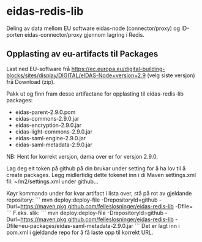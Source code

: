 # eidas-redis-lib

Deling av data mellom EU software eidas-node (connector/proxy) og ID-porten eidas-connector/proxy gjennom lagring i Redis.

## Opplasting av eu-artifacts til Packages

Last ned EU-software frå https://ec.europa.eu/digital-building-blocks/sites/display/DIGITAL/eIDAS-Node+version+2.9 (velg siste versjon) frå Download (zip).

Pakk ut og finn fram desse artifactane for opplasting til eidas-redis-lib packages:
* eidas-parent-2.9.0.pom
* eidas-commons-2.9.0.jar
* eidas-encryption-2.9.0.jar
* eidas-light-commons-2.9.0.jar
* eidas-saml-engine-2.9.0.jar
* eidas-saml-metadata-2.9.0.jar

NB: Hent for korrekt versjon, døma over er for versjon 2.9.0.

Lag deg eit token på github på din brukar under setting for å ha lov til å create packages.
Legg midlertidig dette tokenet inn i di Maven settings.xml fil: ~/m2/settings.xml under <repository><id>github</id>...

Køyr kommando under for kvar artifact i lista over, stå på rot av gjeldande repository:
´´´
mvn deploy:deploy-file -DrepositoryId=github -Durl=https://maven.pkg.github.com/felleslosninger/eidas-redis-lib -Dfile=<artifact>
´´´
F.eks. slik:
´´´
mvn deploy:deploy-file -DrepositoryId=github -Durl=https://maven.pkg.github.com/felleslosninger/eidas-redis-lib -Dfile=eu-packages/eidas-saml-metadata-2.9.0.jar
´´´
Det er lagt inn <distributionManagement> i pom.xml i gjeldande repo for å få laste opp til korrekt URL.
